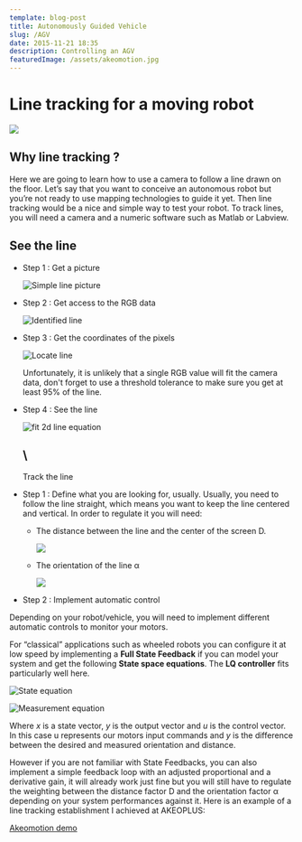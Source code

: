 ```yaml
---
template: blog-post
title: Autonomously Guided Vehicle
slug: /AGV
date: 2015-11-21 18:35
description: Controlling an AGV
featuredImage: /assets/akeomotion.jpg
---
```

<!--StartFragment-->

# Line tracking for a moving robot

![](/assets/akeomotion.jpg)

## Why line tracking ?

Here we are going to learn how to use a camera to follow a line drawn on the floor. Let’s say that you want to conceive an autonomous robot but you’re not ready to use mapping technologies to guide it yet. Then line tracking would be a nice and simple way to test your robot. To track lines, you will need a camera and a numeric software such as Matlab or Labview.

## See the line

* Step 1 : Get a picture

  ![Simple line picture](/assets/lt1.png)
* Step 2 : Get access to the RGB data

  ![Identified line](/assets/lt2.png)
* Step 3 : Get the coordinates of the pixels

  ![Locate line](/assets/lt3.png)

  Unfortunately, it is unlikely that a single RGB value will fit the camera data, don't forget to use a threshold tolerance to make sure you get at least 95% of the line.
* Step 4 : See the line

  ![fit 2d line equation](/assets/lt5.png)

  ## \
  Track the line
* Step 1 : Define what you are looking for, usually. Usually, you need to follow the line straight, which means you want to keep the line centered and vertical. In order to regulate it you will need:

  * The distance between the line and the center of the screen D.

    ![](/assets/eq_distance.gif)
  * The orientation of the line α

    ![](/assets/eq_orientation.gif)
* Step 2 : Implement automatic control

Depending on your robot/vehicle, you will need to implement different automatic controls to monitor your motors. 

For “classical” applications such as wheeled robots you can configure it at low speed by implementing a **Full State Feedback** if you can model your system and get the following **State space equations**. The **LQ controller** fits particularly well here.

![State equation](/assets/eq_states.gif)

![Measurement equation](/assets/eq_output.gif)

Where *x* is a state vector, *y* is the output vector and *u* is the control vector. In this case u represents our motors input commands and *y* is the difference between the desired and measured orientation and distance. 

However if you are not familiar with State Feedbacks, you can also implement a simple feedback loop with an adjusted proportional and a derivative gain, it will already work just fine but you will still have to regulate the weighting between the distance factor D and the orientation factor α depending on your system performances against it. Here is an example of a line tracking establishment I achieved at AKEOPLUS:

[Akeomotion demo](https://www.youtube.com/embed/htx5c2Kiee0)

<!--EndFragment-->